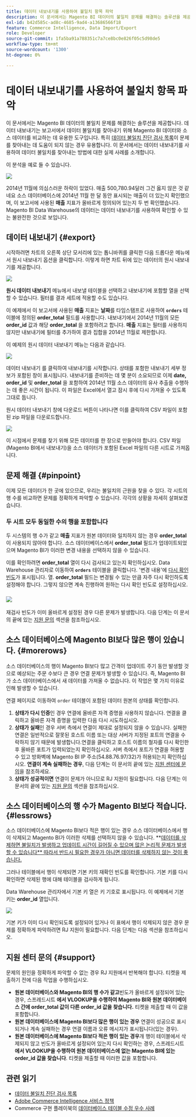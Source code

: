 ```yaml
---
title: 데이터 내보내기를 사용하여 불일치 항목 파악
description: 이 문서에서는 Magento BI 데이터의 불일치 문제를 해결하는 솔루션을 제공합니다. 데이터 내보내기는 보고서에서 데이터 불일치를 찾아내기 위해 Magento BI 데이터를 소스 데이터와 비교하는 데 유용한 도구입니다. 특히 [데이터 불일치 진단 검사 목록](https://experienceleague.adobe.com/ko/docs/commerce-knowledge-base/kb/troubleshooting/miscellaneous/diagnosing-a-data-discrepancy)에서 문제를 찾아내는 데 도움이 되지 않은 경우 유용합니다. 이 문서에서는 데이터 내보내기를 사용하여 데이터 불일치를 찾아내는 방법에 대한 실제 사례를 소개합니다.
exl-id: b42d585c-ad8c-4685-9ad4-a13686566f18
feature: Commerce Intelligence, Data Import/Export
role: Developer
source-git-commit: 1fa5ba91a788351c7a7ce8bc0e826f05c5d98de5
workflow-type: tm+mt
source-wordcount: '1300'
ht-degree: 0%

---
```


# 데이터 내보내기를 사용하여 불일치 항목 파악

이 문서에서는 Magento BI 데이터의 불일치 문제를 해결하는 솔루션을 제공합니다. 데이터 내보내기는 보고서에서 데이터 불일치를 찾아내기 위해 Magento BI 데이터와 소스 데이터를 비교하는 데 유용한 도구입니다. 특히 [데이터 불일치 진단 검사 목록](https://experienceleague.adobe.com/ko/docs/commerce-knowledge-base/kb/troubleshooting/miscellaneous/diagnosing-a-data-discrepancy)이 문제를 찾아내는 데 도움이 되지 않는 경우 유용합니다. 이 문서에서는 데이터 내보내기를 사용하여 데이터 불일치를 찾아내는 방법에 대한 실제 사례를 소개합니다.

이 분석을 예로 들 수 있습니다.

![](assets/Exports_Discrepancies_1.png)

2014년 11월에 의심스러운 하락이 있었다. 매출 500,780.94달러 그건 옳지 않은 것 같네요 소스 데이터베이스에 2014년 11월 한 달 동안 표시되는 매출이 더 있는지 확인했으며, 이 보고서에 사용된 **매출** 지표가 올바르게 정의되어 있는지 두 번 확인했습니다. Magento BI Data Warehouse의 데이터는 데이터 내보내기를 사용하여 확인할 수 있는 불완전한 것으로 보입니다.

## 데이터 내보내기 {#export}

시작하려면 차트의 오른쪽 상단 모서리에 있는 톱니바퀴를 클릭한 다음 드롭다운 메뉴에서 원시 내보내기 옵션을 클릭합니다. 이렇게 하면 차트 뒤에 있는 데이터의 원시 내보내기를 제공합니다.

![](assets/Export_Discrepancies_5.gif)

**원시 데이터 내보내기** 메뉴에서 내보낼 테이블을 선택하고 내보내기에 포함할 열을 선택할 수 있습니다. 필터를 결과 세트에 적용할 수도 있습니다.

이 예제에서 이 보고서에 사용된 **매출** 지표는 **날짜**&#x200B;를 타임스탬프로 사용하여 **`orders`** 테이블에 정의된 **order\_total** 필드를 사용합니다. 내보내기에서 2014년 11월의 모든 **order\_id** 값과 해당 **order\_total** 을 포함하려고 합니다. **매출** 지표는 필터를 사용하지 않지만 내보내기에 필터를 추가하여 결과 집합을 2014년 11월로 제한합니다.

이 예제의 원시 데이터 내보내기 메뉴는 다음과 같습니다.

![](assets/Exports_Discrepancies_2.png)

데이터 내보내기 를 클릭하여 내보내기를 시작합니다. 상태를 포함한 내보내기 세부 정보가 포함된 창이 표시됩니다. 내보내기를 준비하는 데 몇 분이 소요되므로 이제 **date, order\_id** 및 **order\_total** 을 포함하여 2014년 11월 소스 데이터의 유사 추출을 수행하는 데 좋은 시간이 됩니다. 이 파일은 Excel에서 열고 잠시 후에 다시 가져올 수 있도록 그대로 둡니다.

원시 데이터 내보내기 창에 다운로드 버튼이 나타나면 이를 클릭하여 CSV 파일이 포함된 zip 파일을 다운로드합니다.

![](assets/Export_Discrepancies_6.png)

이 시점에서 문제를 찾기 위해 모든 데이터를 한 장으로 만들어야 합니다. CSV 파일(Magento BI에서 내보내기)을 소스 데이터가 포함된 Excel 파일의 다른 시트로 가져옵니다.

## 문제 해결 {#pinpoint}

이제 모든 데이터가 한 곳에 있으므로, 우리는 불일치의 근원을 찾을 수 있다. 각 시트의 행 수를 비교하면 문제를 정확하게 파악할 수 있습니다. 각각의 상황을 자세히 살펴보겠습니다.

### 두 시트 모두 동일한 수의 행을 포함합니다

두 시스템의 행 수가 같고 **매출** 지표가 원본 데이터와 일치하지 않는 경우 **order\_total**&#x200B;이 사용되지 않아야 합니다. 소스 데이터베이스에서 **order\_total** 필드가 업데이트되었으며 Magento BI가 이러한 변경 내용을 선택하지 않을 수 있습니다.

이를 확인하려면 **order\_total** 열이 다시 검사되고 있는지 확인하십시오. Data Warehouse 관리자로 이동하여 **`orders`** 테이블을 클릭합니다. &#39;변경 내용&#39;에 [다시 확인 빈도](https://experienceleague.adobe.com/docs/commerce-business-intelligence/mbi/analyze/warehouse-manager/cfg-data-rechecks.html?lang=ko)가 표시됩니다. 열. **order\_total** 필드는 변경될 수 있는 만큼 자주 다시 확인하도록 설정해야 합니다. 그렇지 않으면 계속 진행하여 원하는 다시 확인 빈도로 설정하십시오.

### ![](assets/Export_Discrepancies_4.gif)

재검사 빈도가 이미 올바르게 설정된 경우 다른 문제가 발생합니다. 다음 단계는 이 문서의 끝에 있는 [지원 문의](#support) 섹션을 참조하십시오.

## 소스 데이터베이스에 Magento BI보다 많은 행이 있습니다. {#morerows}

소스 데이터베이스의 행이 Magento BI보다 많고 간격이 업데이트 주기 동안 발생할 것으로 예상되는 주문 수보다 큰 경우 연결 문제가 발생할 수 있습니다. 즉, Magento BI가 소스 데이터베이스에서 새 데이터를 가져올 수 없습니다. 이 작업은 몇 가지 이유로 인해 발생할 수 있습니다.

연결 페이지로 이동하여 `order` 테이블이 포함된 데이터 원본의 상태를 확인합니다.

1. **상태가 다시 인증**&#x200B;인 경우 연결에 올바른 자격 증명을 사용하지 않습니다. 연결을 클릭하고 올바른 자격 증명을 입력한 다음 다시 시도하십시오.
1. **상태가 실패**&#x200B;인 경우 서버 측에서 연결이 제대로 설정되지 않을 수 있습니다. 실패한 연결은 일반적으로 잘못된 호스트 이름 또는 대상 서버가 지정된 포트의 연결을 수락하지 않기 때문에 발생합니다.연결을 클릭하고 호스트 이름의 철자를 다시 확인한 후 올바른 포트가 입력되었는지 확인하십시오. 서버 측에서 포트가 연결을 허용할 수 있고 방화벽에 Magento BI IP 주소(54.88.76.97/32)가 허용되는지 확인하십시오. **연결이 계속 실패하는 경우**, 다음 단계는 이 문서의 끝에 있는 [지원 센터에 문의](#support)을 참조하세요.
1. **상태가 성공적이면** 연결이 문제가 아니므로 RJ 지원이 필요합니다. 다음 단계는 이 문서의 끝에 있는 [지원 문의](#support) 섹션을 참조하십시오.

## 소스 데이터베이스의 행 수가 Magento BI보다 적습니다. {#lessrows}

소스 데이터베이스에 Magento BI보다 적은 행이 있는 경우 소스 데이터베이스에서 행이 삭제되고 Magento BI가 이러한 삭제를 선택하지 않을 수 있습니다. **[데이터를 삭제하면 불일치가 발생하고 업데이트 시간이 길어질 수 있으며 많은 논리적 문제가 발생할 수 있습니다** 따라서 반드시 필요한 경우가 아니면 데이터를 삭제하지 않는 것이 좋습니다.](https://experienceleague.adobe.com/docs/commerce-business-intelligence/mbi/best-practices/data/opt-db-analysis.html?lang=ko)

그러나 테이블에서 행이 삭제되면 기본 키의 재확인 빈도를 확인합니다. 기본 키를 다시 확인하면 삭제된 행에 대해 테이블을 검사하게 됩니다.

Data Warehouse 관리자에서 기본 키 열은 키 기호로 표시됩니다. 이 예제에서 기본 키는 **order\_id** 열입니다.

![](assets/Export_Discrepancies_3.png)

기본 키가 이미 다시 확인되도록 설정되어 있거나 이 표에서 행이 삭제되지 않은 경우 문제를 정확하게 파악하려면 RJ 지원이 필요합니다. 다음 단계는 다음 섹션을 참조하십시오.

## 지원 센터 문의 {#support}

문제의 원인을 정확하게 파악할 수 없는 경우 RJ 지원에서 반복해야 합니다. 티켓을 제출하기 전에 다음 작업을 수행하십시오.

* **원본 데이터베이스와 Magento BI의 행 수가 같고**&#x200B;빈도가 올바르게 설정되어 있는 경우, 스프레드시트 **에서 VLOOKUP을 수행하여 Magento BI와 원본 데이터베이스 간에 order\_total 값이 다른 order\_id 값을 찾습니다.** 티켓을 제출할 때 이 값을 포함합니다.
* **원본 데이터베이스에 Magento BI보다 많은 행이 있는 경우** 연결이 성공으로 표시되거나 계속 실패하는 경우 연결 이름과 오류 메시지가 표시됩니다(있는 경우).
* **원본 데이터베이스에 Magento BI보다 적은 행이 있는 경우**&#x200B;개 행이 테이블에서 삭제되지 않고 빈도가 올바르게 설정되어 있는지 다시 확인하는 경우, 스프레드시트 **에서 VLOOKUP을 수행하여 원본 데이터베이스에 없는 Magento BI에 있는 order\_id 값을 찾습니다**. 티켓을 제출할 때 이러한 값을 포함합니다.

## 관련 읽기

* [데이터 불일치 진단 검사 목록](https://experienceleague.adobe.com/ko/docs/commerce-knowledge-base/kb/troubleshooting/miscellaneous/diagnosing-a-data-discrepancy)
* [Adobe Commerce Intelligence 서비스 정책](https://experienceleague.adobe.com/ko/docs/commerce-knowledge-base/kb/troubleshooting/miscellaneous/mbi-service-policies)
* Commerce 구현 플레이북의 [데이터베이스 테이블 수정 우수 사례](https://experienceleague.adobe.com/ko/docs/commerce-operations/implementation-playbook/best-practices/development/modifying-core-and-third-party-tables#why-adobe-recommends-avoiding-modifications)

